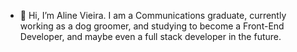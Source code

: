 - 👋 Hi, I’m Aline Vieira. I am a Communications graduate, currently working as a dog groomer, and studying to become a Front-End Developer,
and maybe even a full stack developer in the future.

<!---
alinebsv/alinebsv is a ✨ special ✨ repository because its `README.md` (this file) appears on your GitHub profile.
You can click the Preview link to take a look at your changes.
--->
